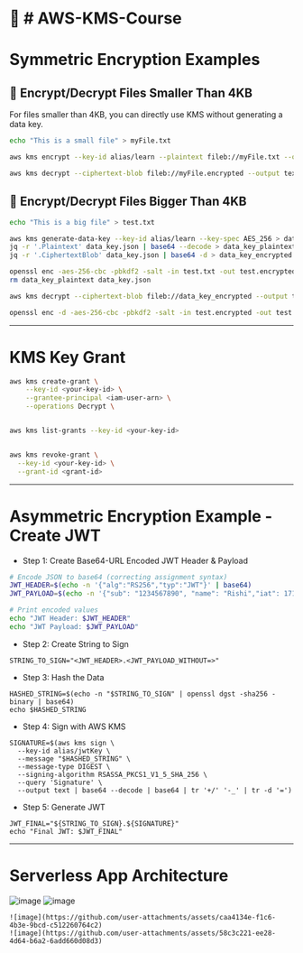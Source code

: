 # 🔐 # AWS-KMS-Course

# Symmetric Encryption Examples


## 📁 Encrypt/Decrypt Files Smaller Than 4KB

For files smaller than 4KB, you can directly use KMS without generating a data key.

```bash
echo "This is a small file" > myFile.txt

aws kms encrypt --key-id alias/learn --plaintext fileb://myFile.txt --output text --query CiphertextBlob --region ap-south-1 | base64 -d > myFile.encrypted

aws kms decrypt --ciphertext-blob fileb://myFile.encrypted --output text --query Plaintext --region ap-south-1 | base64 -d
```


## 📁 Encrypt/Decrypt Files Bigger Than 4KB

```bash
echo "This is a big file" > test.txt

aws kms generate-data-key --key-id alias/learn --key-spec AES_256 > data_key.json
jq -r '.Plaintext' data_key.json | base64 --decode > data_key_plaintext
jq -r '.CiphertextBlob' data_key.json | base64 -d > data_key_encrypted

openssl enc -aes-256-cbc -pbkdf2 -salt -in test.txt -out test.encrypted -pass file:data_key_plaintext
rm data_key_plaintext data_key.json

aws kms decrypt --ciphertext-blob fileb://data_key_encrypted --output text --query Plaintext --region ap-south-1 | base64 --decode > data_key_plaintext

openssl enc -d -aes-256-cbc -pbkdf2 -salt -in test.encrypted -out test.decrypted.txt -pass file:data_key_plaintext

```

---

# KMS Key Grant

```bash
aws kms create-grant \
    --key-id <your-key-id> \
    --grantee-principal <iam-user-arn> \
    --operations Decrypt \


aws kms list-grants --key-id <your-key-id>


aws kms revoke-grant \
  --key-id <your-key-id> \
  --grant-id <grant-id>
```

---

# Asymmetric Encryption Example - Create JWT

* Step 1: Create Base64-URL Encoded JWT Header & Payload



```bash
# Encode JSON to base64 (correcting assignment syntax)
JWT_HEADER=$(echo -n '{"alg":"RS256","typ":"JWT"}' | base64)
JWT_PAYLOAD=$(echo -n '{"sub": "1234567890", "name": "Rishi","iat": 1712222222}' | base64)

# Print encoded values
echo "JWT Header: $JWT_HEADER"
echo "JWT Payload: $JWT_PAYLOAD"

```
* Step 2: Create String to Sign
```
STRING_TO_SIGN="<JWT_HEADER>.<JWT_PAYLOAD_WITHOUT=>"
```

* Step 3: Hash the Data
```
HASHED_STRING=$(echo -n "$STRING_TO_SIGN" | openssl dgst -sha256 -binary | base64)
echo $HASHED_STRING
```

* Step 4: Sign with AWS KMS

```
SIGNATURE=$(aws kms sign \
  --key-id alias/jwtKey \
  --message "$HASHED_STRING" \
  --message-type DIGEST \
  --signing-algorithm RSASSA_PKCS1_V1_5_SHA_256 \
  --query 'Signature' \
  --output text | base64 --decode | base64 | tr '+/' '-_' | tr -d '=')
```

* Step 5: Generate JWT

```
JWT_FINAL="${STRING_TO_SIGN}.${SIGNATURE}"
echo "Final JWT: $JWT_FINAL"
```

---

# Serverless App Architecture

![image](https://github.com/user-attachments/assets/c7419f34-0f40-4579-95b1-2f2bae1c8c85)
![image](https://github.com/user-attachments/assets/4d43b563-8ba9-431f-8298-db416ce8baf7)

```
![image](https://github.com/user-attachments/assets/caa4134e-f1c6-4b3e-9bcd-c512260764c2)
![image](https://github.com/user-attachments/assets/58c3c221-ee28-4d64-b6a2-6add660d08d3)



